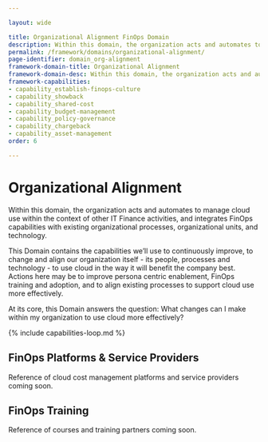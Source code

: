 ```yaml
---

layout: wide

title: Organizational Alignment FinOps Domain
description: Within this domain, the organization acts and automates to manage cloud use within the context of other IT Finance activities, and integrates FinOps capabilities with existing organizational processes, organizational units, and technology.
permalink: /framework/domains/organizational-alignment/
page-identifier: domain_org-alignment
framework-domain-title: Organizational Alignment
framework-domain-desc: Within this domain, the organization acts and automates to manage cloud use within the context of other IT Finance activities, and integrates FinOps capabilities with existing organizational processes, organizational units, and technology.
framework-capabilities:
- capability_establish-finops-culture
- capability_showback
- capability_shared-cost
- capability_budget-management
- capability_policy-governance
- capability_chargeback
- capability_asset-management
order: 6

---
```


# Organizational Alignment

Within this domain, the organization acts and automates to manage cloud use within the context of other IT Finance activities, and integrates FinOps capabilities with existing organizational processes, organizational units, and technology.

This Domain contains the capabilities we’ll use to continuously improve, to change and align our organization itself - its people, processes and technology - to use cloud in the way it will benefit the company best. Actions here may be to improve  persona centric enablement, FinOps training and adoption, and to align existing processes to support cloud use more effectively.

At its core, this Domain answers the question: What changes can I make within my organization to use cloud more effectively?


{% include capabilities-loop.md %}


## FinOps Platforms & Service Providers

Reference of cloud cost management platforms and service providers coming soon.

## FinOps Training

Reference of courses and training partners coming soon.
